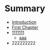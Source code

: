 # Summary

* [Introduction](README.md)
* [First Chapter](chapter1.md)
* [1111111](1111111.md)
  * [aaa](1111111/aaa.md)
* 222222222

